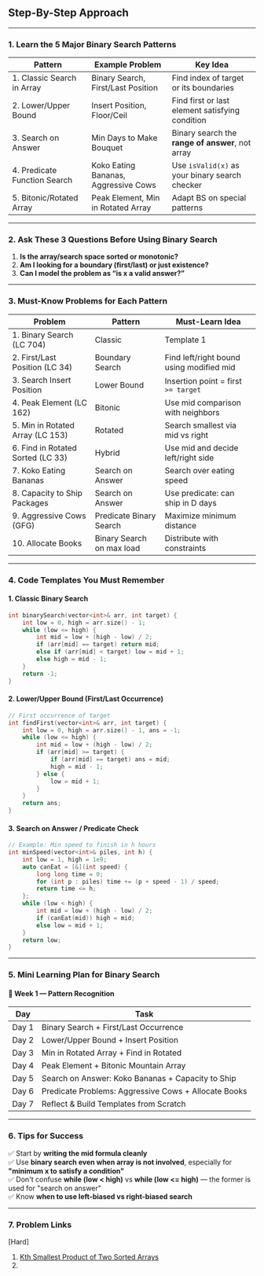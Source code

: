 ## Step-By-Step Approach
---

### 1. **Learn the 5 Major Binary Search Patterns**

| Pattern                      | Example Problem                      | Key Idea                                         |
| ---------------------------- | ------------------------------------ | ------------------------------------------------ |
| 1. Classic Search in Array   | Binary Search, First/Last Position   | Find index of target or its boundaries           |
| 2. Lower/Upper Bound         | Insert Position, Floor/Ceil          | Find first or last element satisfying condition  |
| 3. Search on Answer          | Min Days to Make Bouquet             | Binary search the **range of answer**, not array |
| 4. Predicate Function Search | Koko Eating Bananas, Aggressive Cows | Use `isValid(x)` as your binary search checker   |
| 5. Bitonic/Rotated Array     | Peak Element, Min in Rotated Array   | Adapt BS on special patterns                     |

---

### 2. **Ask These 3 Questions Before Using Binary Search**

1. **Is the array/search space sorted or monotonic?**
2. **Am I looking for a boundary (first/last) or just existence?**
3. **Can I model the problem as “is x a valid answer?”**

---

### 3. **Must-Know Problems for Each Pattern**

|Problem|Pattern|Must-Learn Idea|
|---|---|---|
|1. Binary Search (LC 704)|Classic|Template 1|
|2. First/Last Position (LC 34)|Boundary Search|Find left/right bound using modified mid|
|3. Search Insert Position|Lower Bound|Insertion point = first `>= target`|
|4. Peak Element (LC 162)|Bitonic|Use mid comparison with neighbors|
|5. Min in Rotated Array (LC 153)|Rotated|Search smallest via mid vs right|
|6. Find in Rotated Sorted (LC 33)|Hybrid|Use mid and decide left/right side|
|7. Koko Eating Bananas|Search on Answer|Search over eating speed|
|8. Capacity to Ship Packages|Search on Answer|Use predicate: can ship in D days|
|9. Aggressive Cows (GFG)|Predicate Binary Search|Maximize minimum distance|
|10. Allocate Books|Binary Search on max load|Distribute with constraints|

---

### 4. **Code Templates You Must Remember**

#### 1. Classic Binary Search

```cpp
int binarySearch(vector<int>& arr, int target) {
    int low = 0, high = arr.size() - 1;
    while (low <= high) {
        int mid = low + (high - low) / 2;
        if (arr[mid] == target) return mid;
        else if (arr[mid] < target) low = mid + 1;
        else high = mid - 1;
    }
    return -1;
}
```

#### 2. Lower/Upper Bound (First/Last Occurrence)

```cpp
// First occurrence of target
int findFirst(vector<int>& arr, int target) {
    int low = 0, high = arr.size() - 1, ans = -1;
    while (low <= high) {
        int mid = low + (high - low) / 2;
        if (arr[mid] >= target) {
            if (arr[mid] == target) ans = mid;
            high = mid - 1;
        } else {
            low = mid + 1;
        }
    }
    return ans;
}
```

#### 3. Search on Answer / Predicate Check

```cpp
// Example: Min speed to finish in h hours
int minSpeed(vector<int>& piles, int h) {
    int low = 1, high = 1e9;
    auto canEat = [&](int speed) {
        long long time = 0;
        for (int p : piles) time += (p + speed - 1) / speed;
        return time <= h;
    };
    while (low < high) {
        int mid = low + (high - low) / 2;
        if (canEat(mid)) high = mid;
        else low = mid + 1;
    }
    return low;
}
```

---

### 5. **Mini Learning Plan for Binary Search**

#### 📅 Week 1 — Pattern Recognition

|Day|Task|
|---|---|
|Day 1|Binary Search + First/Last Occurrence|
|Day 2|Lower/Upper Bound + Insert Position|
|Day 3|Min in Rotated Array + Find in Rotated|
|Day 4|Peak Element + Bitonic Mountain Array|
|Day 5|Search on Answer: Koko Bananas + Capacity to Ship|
|Day 6|Predicate Problems: Aggressive Cows + Allocate Books|
|Day 7|Reflect & Build Templates from Scratch|

---

### 6. **Tips for Success**

✅ Start by **writing the mid formula cleanly**  
✅ Use **binary search even when array is not involved**, especially for **"minimum x to satisfy a condition"**  
✅ Don't confuse **while (low < high)** vs **while (low <= high)** — the former is used for "search on answer"  
✅ Know **when to use left-biased vs right-biased search**

---

### 7. Problem Links

[Hard]
1. [Kth Smallest Product of Two Sorted Arrays](https://leetcode.com/problems/kth-smallest-product-of-two-sorted-arrays/)
2. 
